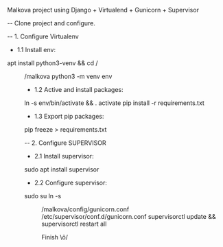 Malkova project using Django + Virtualend + Gunicorn + Supervisor

-- Clone project and configure.

-- 1. Configure Virtualenv

- 1.1 Install env:

apt install python3-venv && cd /<dir>/malkova
python3 -m venv env

- 1.2 Active and install packages:

ln -s env/bin/activate && . activate
pip install -r requirements.txt

- 1.3 Export pip packages: 

pip freeze > requirements.txt

-- 2. Configure SUPERVISOR

- 2.1 Install supervisor:

sudo apt install supervisor

- 2.2 Configure supervisor:

sudo su
ln -s <dir>/malkova/config/gunicorn.conf /etc/supervisor/conf.d/gunicorn.conf
supervisorctl update && supervisorctl restart all


Finish \õ/
